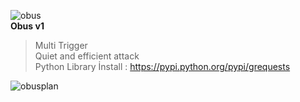 ![obus](https://i.ytimg.com/vi/WCOS9QejlSo/maxresdefault.jpg)<br>
**Obus v1**
 
> Multi Trigger<br>
> Quiet and efficient attack<br>
> Python Library İnstall : https://pypi.python.org/pypi/grequests <br>


![obusplan]( http://i.hizliresim.com/DB3dam.png)
